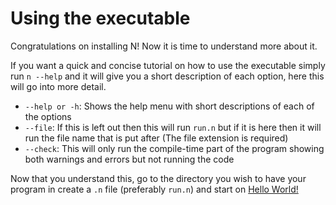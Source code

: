 # Using the executable

Congratulations on installing N! Now it is time to understand more about it.

If you want a quick and concise tutorial on how to use the executable simply run `n --help` and it will give you a short description of each option, here this will go into more detail.

- `--help or -h`: Shows the help menu with short descriptions of each of the options
- `--file`: If this is left out then this will run `run.n` but if it is here then it will run the file name that is put after (The file extension is required)
- `--check`: This will only run the compile-time part of the program showing both warnings and errors but not running the code

Now that you understand this, go to the directory you wish to have your program in create a `.n` file (preferably `run.n`) and start on [Hello World!](./hello_world.md)
